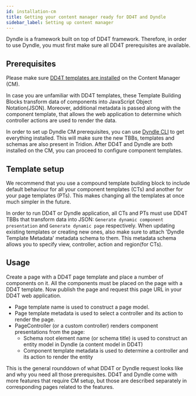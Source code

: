 ```yaml
---
id: installation-cm
title: Getting your content manager ready for DD4T and Dyndle
sidebar_label: Setting up content manager
---
```


Dyndle is a framework built on top of DD4T framework. Therefore, in order to use Dyndle, you must first make sure all DD4T prerequisites are available.

## Prerequisites

Please make sure [DD4T templates are installed](https://github.com/dd4t/DD4T.Core/wiki/Installing-the-DD4T-templates) on the Content Manager (CM).

In case you are unfamiliar with DD4T templates, these Template Building Blocks transform data of components into JavaScript Object Notation(JSON). Moreover, additional metadata is passed along with the component template, that allows the web application to determine which controller actions are used to render the data.

In order to set up Dyndle CM prerequisites, you can use [Dyndle CLI](cli) to get everything installed. This will make sure the new TBBs, templates and schemas are also present in Tridion. After DD4T and Dyndle are both installed on the CM, you can proceed to configure component templates.

## Template setup

We recommend that you use a compound template building block to include default behaviour for all your component templates (CTs) and another for your page templates (PTs). This makes changing all the templates at once much simpler in the future.

In order to run DD4T or Dyndle application, all CTs and PTs must use DD4T TBBs that transform data into JSON: `Generate dynamic component presentation` and `Generate dynamic page` respectively. When updating existing templates or creating new ones, also make sure to attach 'Dyndle Template Metadata' metadata schema to them. This metadata schema allows you to specify view, controller, action and region(for CTs).

## Usage

Create a page with a DD4T page template and place a number of components on it. All the components must be placed on the page with a DD4T template. Now publish the page and request this page URL in your DD4T web application.

- Page template name is used to construct a page model.
- Page template metadata is used to select a controller and its action to render the page.
- PageController (or a custom controller) renders component presentations from the page:
  - Schema root element name (or schema title) is used to construct an entity model in Dyndle (a content model in DD4T)
  - Component template metadata is used to determine a controller and its action to render the entity

This is the general rounddown of what DD4T or Dyndle request looks like and why you need all those prerequisites. DD4T and Dyndle come with more features that require CM setup, but those are described separately in corresponding pages related to the features.
